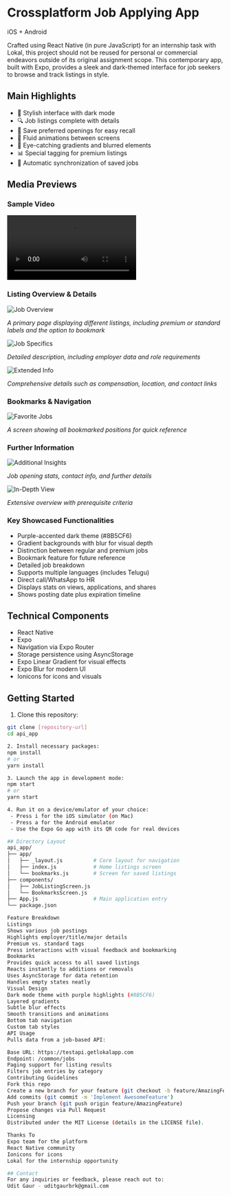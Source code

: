 # Crossplatform Job Applying App
iOS + Android

Crafted using React Native (in pure JavaScript) for an internship task with Lokal, this project should not be reused for personal or commercial endeavors outside of its original assignment scope. This contemporary app, built with Expo, provides a sleek and dark-themed interface for job seekers to browse and track listings in style.

## Main Highlights

- 📱 Stylish interface with dark mode
- 🔍 Job listings complete with details
- 🔖 Save preferred openings for easy recall
- 💫 Fluid animations between screens
- 🌈 Eye-catching gradients and blurred elements
- 📊 Special tagging for premium listings
- 🔄 Automatic synchronization of saved jobs

## Media Previews

### Sample Video
![Preview Clip](screenshots/demo.mp4)

### Listing Overview & Details
![Job Overview](screenshots/Job_Listing.jpeg)

*A primary page displaying different listings, including premium or standard labels and the option to bookmark*

![Job Specifics](screenshots/Job_details1.jpeg)

*Detailed description, including employer data and role requirements*

![Extended Info](screenshots/Job_details2.jpeg)

*Comprehensive details such as compensation, location, and contact links*

### Bookmarks & Navigation
![Favorite Jobs](screenshots/Bookmarked_Jobs.jpeg)

*A screen showing all bookmarked positions for quick reference*

### Further Information
![Additional Insights](screenshots/Job_details3.jpeg)

*Job opening stats, contact info, and further details*

![In-Depth View](screenshots/Job_details1_1.jpeg)

*Extensive overview with prerequisite criteria*

### Key Showcased Functionalities
- Purple-accented dark theme (#8B5CF6)
- Gradient backgrounds with blur for visual depth
- Distinction between regular and premium jobs
- Bookmark feature for future reference
- Detailed job breakdown
- Supports multiple languages (includes Telugu)
- Direct call/WhatsApp to HR
- Displays stats on views, applications, and shares
- Shows posting date plus expiration timeline

## Technical Components

- React Native
- Expo
- Navigation via Expo Router
- Storage persistence using AsyncStorage
- Expo Linear Gradient for visual effects
- Expo Blur for modern UI
- Ionicons for icons and visuals

## Getting Started

1. Clone this repository:
```bash
git clone [repository-url]
cd api_app

2. Install necessary packages:
npm install
# or
yarn install

3. Launch the app in development mode:
npm start
# or
yarn start

4. Run it on a device/emulator of your choice:
 - Press i for the iOS simulator (on Mac)
 - Press a for the Android emulator
 - Use the Expo Go app with its QR code for real devices

## Directory Layout
api_app/
├── app/
│   ├── _layout.js          # Core layout for navigation
│   ├── index.js            # Home listings screen
│   └── bookmarks.js        # Screen for saved listings
├── components/
│   ├── JobListingScreen.js
│   └── BookmarksScreen.js
├── App.js                  # Main application entry
└── package.json

Feature Breakdown
Listings
Shows various job postings
Highlights employer/title/major details
Premium vs. standard tags
Press interactions with visual feedback and bookmarking
Bookmarks
Provides quick access to all saved listings
Reacts instantly to additions or removals
Uses AsyncStorage for data retention
Handles empty states neatly
Visual Design
Dark mode theme with purple highlights (#8B5CF6)
Layered gradients
Subtle blur effects
Smooth transitions and animations
Bottom tab navigation
Custom tab styles
API Usage
Pulls data from a job-based API:

Base URL: https://testapi.getlokalapp.com
Endpoint: /common/jobs
Paging support for listing results
Filters job entries by category
Contributing Guidelines
Fork this repo
Create a new branch for your feature (git checkout -b feature/AmazingFeature)
Add commits (git commit -m 'Implement AwesomeFeature')
Push your branch (git push origin feature/AmazingFeature)
Propose changes via Pull Request
Licensing
Distributed under the MIT License (details in the LICENSE file).

Thanks To
Expo team for the platform
React Native community
Ionicons for icons
Lokal for the internship opportunity

## Contact
For any inquiries or feedback, please reach out to:
Udit Gaur - uditgaurbrk@gmail.com
